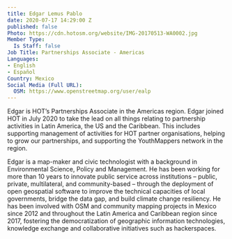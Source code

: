 ```yaml
---
title: Edgar Lemus Pablo
date: 2020-07-17 14:29:00 Z
published: false
Photo: https://cdn.hotosm.org/website/IMG-20170513-WA0002.jpg
Member Type:
  Is Staff: false
Job Title: Partnerships Associate - Americas
Languages:
- English
- Español
Country: Mexico
Social Media (Full URL):
  OSM: https://www.openstreetmap.org/user/ealp
---
```


Edgar is HOT’s Partnerships Associate in the Americas region. Edgar joined HOT in July 2020 to take the lead on all things relating to partnership activities in Latin America, the US and the Caribbean. This includes supporting management of activities for HOT partner organisations, helping to grow our partnerships, and supporting the YouthMappers network in the region. 

Edgar is a map-maker and civic technologist with a background in Environmental Science, Policy and Management. He has been working for more than 10 years to innovate public service across institutions – public, private, multilateral, and community-based – through the deployment of open geospatial software to improve the technical capacities of local governments, bridge the data gap, and build climate change resiliency. He has been involved with OSM and community mapping projects in Mexico since 2012 and throughout the Latin America and Caribbean region since 2017, fostering the democratization of geographic information technologies, knowledge exchange and collaborative initiatives such as hackerspaces. 